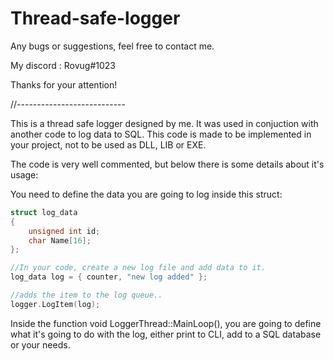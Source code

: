 # Thread-safe-logger

Any bugs or suggestions, feel free to contact me.

My discord : Rovug#1023

Thanks for your attention!

//---------------------------

This is a thread safe logger designed by me. It was used in conjuction with another code to log data to SQL.
This code is made to be implemented in your project, not to be used as DLL, LIB or EXE.

The code is very well commented, but below there is some details about it's usage: 

You need to define the data you are going to log inside this struct:



``` c++
struct log_data
{
	unsigned int id;
	char Name[16];
};

//In your code, create a new log file and add data to it.
log_data log = { counter, "new log added" };

//adds the item to the log queue..
logger.LogItem(log);
```
Inside the function void LoggerThread::MainLoop(), you are going to define what it's going to do with the log, either print to CLI, add to a SQL database or your needs.

